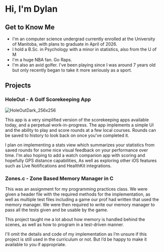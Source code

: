 # Hi, I'm Dylan

## Get to Know Me

- I'm an computer science undergrad currently enrolled at the University of Manitoba, with plans to graduate in April of 2026.
- I hold a B.Sc. in Psychology with a minor in statistics, also from the U of M
- I'm a huge NBA fan. Go Raps.
- I'm also an avid golfer. I've been playing since I was around 7 years old but only recently began to take it more seriously as a sport.

## Projects

### **HoleOut** - A Golf Scorekeeping App
![HoleOutDark_256x256](https://github.com/user-attachments/assets/35d9600c-af0f-44ab-b52f-e79880bffa8c)

This app is a very simplified version of the scorekeeping apps available today, and a perpetual work-in-progress. The app implements a simple UI and the ability to play and score rounds at a few local courses. Rounds can be saved to history to look back on once you've completed it.

I plan on implementing a stats view which summarizes your statistics from saved rounds for some nice visual feedback on your performance over time. I'm also hoping to add a watch companion app with scoring and hopefully GPS distance capabilities, As well as exploring other iOS features such as Live Notifications and HealthKit integrations.

### Zones.c - Zone Based Memory Manager in C

This was an assignment for my programming practices class. We were given a header file with the required methods for the implementation, as well as multiple test files including a game our prof had written that used the memory manager. We were then required to write our memory manager to pass all the tests given and be usable by the game.

This project taught me a lot about how memory is handled behind the scenes, as well as how to program in a test-driven manner.

I'll omit the details and code of my implementation as I’m unsure if this project is still used in the curriculum or not. But I’d be happy to make it available to you if appropriate.
